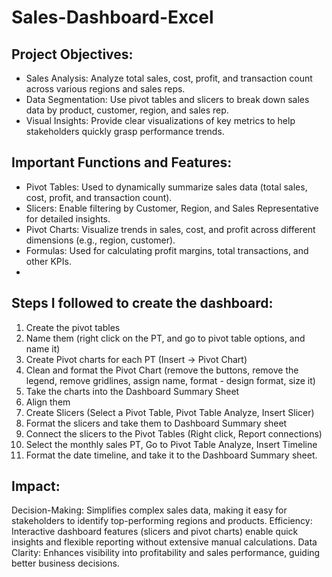 # Sales-Dashboard-Excel


## Project Objectives:
- Sales Analysis: Analyze total sales, cost, profit, and transaction count across various regions and sales reps.
- Data Segmentation: Use pivot tables and slicers to break down sales data by product, customer, region, and sales rep.
- Visual Insights: Provide clear visualizations of key metrics to help stakeholders quickly grasp performance trends.

## Important Functions and Features:
- Pivot Tables: Used to dynamically summarize sales data (total sales, cost, profit, and transaction count).
- Slicers: Enable filtering by Customer, Region, and Sales Representative for detailed insights.
- Pivot Charts: Visualize trends in sales, cost, and profit across different dimensions (e.g., region, customer).
- Formulas: Used for calculating profit margins, total transactions, and other KPIs.
- 
## Steps I followed to create the dashboard: 
1. Create the pivot tables
2. Name them (right click on the PT, and go to pivot table options, and name it)
3. Create Pivot charts for each PT (Insert -> Pivot Chart)
4. Clean and format the Pivot Chart (remove the buttons, remove the legend, remove gridlines, assign name, format - design format, size it)
5. Take the charts into the Dashboard Summary Sheet
6. Align them
7. Create Slicers (Select a Pivot Table, Pivot Table Analyze, Insert Slicer)
8. Format the slicers and take them to Dashboard Summary sheet
9. Connect the slicers to the Pivot Tables (Right click, Report connections)
10. Select the monthly sales PT, Go to Pivot Table Analyze, Insert Timeline
11. Format the date timeline, and take it to the Dashboard Summary sheet.
    
## Impact:
Decision-Making: Simplifies complex sales data, making it easy for stakeholders to identify top-performing regions and products.
Efficiency: Interactive dashboard features (slicers and pivot charts) enable quick insights and flexible reporting without extensive manual calculations.
Data Clarity: Enhances visibility into profitability and sales performance, guiding better business decisions.
